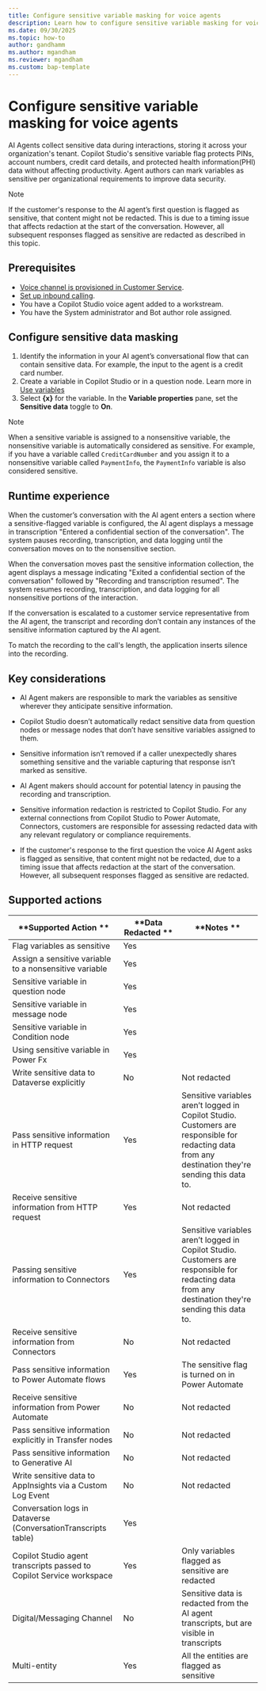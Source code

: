 ```yaml
---
title: Configure sensitive variable masking for voice agents
description: Learn how to configure sensitive variable masking for voice agents in Dynamics 365 Contact Center.
ms.date: 09/30/2025
ms.topic: how-to
author: gandhamm
ms.author: mgandham
ms.reviewer: mgandham
ms.custom: bap-template
---
```


# Configure sensitive variable masking for voice agents

AI Agents collect sensitive data during interactions, storing it across your organization's tenant. Copilot Studio's sensitive variable flag protects PINs, account numbers, credit card details, and protected health information(PHI) data without affecting productivity. Agent authors can mark variables as sensitive per organizational requirements to improve data security.

  > [!NOTE]
  > If the customer's response to the AI agent’s first question is flagged as sensitive, that content might not be redacted. This is due to a timing issue that affects redaction at the start of the conversation. However, all subsequent responses flagged as sensitive are redacted as described in this topic. 

## Prerequisites

- [Voice channel is provisioned in Customer Service](/dynamics365/customer-service/administer/voice-channel-install).
- [Set up inbound calling](/dynamics365/customer-service/administer/voice-channel-inbound-calling).
- You have a Copilot Studio voice agent added to a workstream.
- You have the System administrator and Bot author role assigned.

## Configure sensitive data masking

1. Identify the information in your AI agent’s conversational flow that can contain sensitive data. For example, the input to the agent is a credit card number.
2. Create a variable in Copilot Studio or in a question node. Learn more in [Use variables](/microsoft-copilot-studio/authoring-variables-bot?tabs=webApp#use-global-variables)
3. Select **{x}** for the variable. In the **Variable properties** pane, set the **Sensitive data** toggle to **On**.

  > [!NOTE]
  > When a sensitive variable is assigned to a nonsensitive variable, the nonsensitive variable is automatically considered as sensitive. For example, if you have a variable called `CreditCardNumber` and you assign it to a nonsensitive variable called `PaymentInfo`, the `PaymentInfo` variable is also considered sensitive.

## Runtime experience

When the customer’s conversation with the AI agent enters a section where a sensitive-flagged variable is configured, the AI agent displays a message in transcription "Entered a confidential section of the conversation". The system pauses recording, transcription, and data logging until the conversation moves on to the nonsensitive section.

When the conversation moves past the sensitive information collection, the agent displays a message indicating "Exited a confidential section of the conversation" followed by "Recording and transcription resumed". The system resumes recording, transcription, and data logging for all nonsensitive portions of the interaction.

If the conversation is escalated to a customer service representative from the AI agent, the transcript and recording don’t contain any instances of the sensitive information captured by the AI agent.

To match the recording to the call's length, the application inserts silence into the recording.

## Key considerations

- AI Agent makers are responsible to mark the variables as sensitive wherever they anticipate sensitive information.

- Copilot Studio doesn’t automatically redact sensitive data from question nodes or message nodes that don’t have sensitive variables assigned to them.

- Sensitive information isn’t removed if a caller unexpectedly shares something sensitive and the variable capturing that response isn’t marked as sensitive.

- AI Agent makers should account for potential latency in pausing the recording and transcription.

- Sensitive information redaction is restricted to Copilot Studio. For any external connections from Copilot Studio to Power Automate, Connectors, customers are responsible for assessing redacted data with any relevant regulatory or compliance requirements.

- If the customer's response to the first question the voice AI Agent asks is flagged as sensitive, that content might not be redacted, due to a timing issue that affects redaction at the start of the conversation. However, all subsequent responses flagged as sensitive are redacted.

## Supported actions

| **Supported Action **                                           | **Data Redacted ** | **Notes **                                                                                                                                             |
|-----------------------------------------------------------------|--------------------|--------------------------------------------------------------------------------------------------------------------------------------------------------|
| Flag variables as sensitive                                     | Yes                |                                                                                                                                                        |
| Assign a sensitive variable to a nonsensitive variable         | Yes                |                                                                                                                                                        |
| Sensitive variable in question node                             | Yes                |                                                                                                                                                        |
| Sensitive variable in message node                              | Yes                |                                                                                                                                                        |
| Sensitive variable in Condition node                            | Yes                |                                                                                                                                                        |
| Using sensitive variable in Power Fx                            | Yes                |                                                                                                                                                        |
| Write sensitive data to Dataverse explicitly                    | No                 | Not redacted                                                                                                                                           |
| Pass sensitive information in HTTP request                      | Yes                | Sensitive variables aren’t logged in Copilot Studio. Customers are responsible for redacting data from any destination they're sending this data to.  |
| Receive sensitive information from HTTP request                 | Yes                | Not redacted                                                                                                                                           |
| Passing sensitive information to Connectors                     | Yes                | Sensitive variables aren’t logged in Copilot Studio. Customers are responsible for redacting data from any destination they're sending this data to.  |
| Receive sensitive information from Connectors                   | No                 | Not redacted                                                                                                                                           |
| Pass sensitive information to Power Automate flows              | Yes                | The sensitive flag is turned on in Power Automate                                                                                                      |
| Receive sensitive information from Power Automate               | No                 | Not redacted                                                                                                                                           |
| Pass sensitive information explicitly in Transfer nodes        | No                 | Not redacted                                                                                                                                           |
| Pass sensitive information to Generative AI                            | No                 | Not redacted                                                                                                                                           |
| Write sensitive data to AppInsights via a Custom Log Event      | No                 | Not redacted                                                                                                                                           |
| Conversation logs in Dataverse (ConversationTranscripts table)  | Yes                |                                                                                                                                                        |
| Copilot Studio agent transcripts passed to Copilot Service workspace                  | Yes                | Only variables flagged as sensitive are redacted                                                                                                       |
| Digital/Messaging Channel                                       | No                 | Sensitive data is redacted from the AI agent transcripts, but are visible in transcripts                               |
| Multi-entity                                                    | Yes                | All the entities are flagged as sensitive                                                                                                              |


